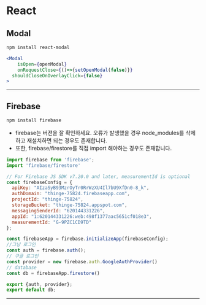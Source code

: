 # React

## Modal

```bash
npm install react-modal
```

```jsx
<Modal 
	isOpen={openModal} 
	onRequestClose={()=>{setOpenModal(false)}} 
  shouldCloseOnOverlayClick={false}
>
```

---

## Firebase

```bash
npm install firebase
```

- firebase는 버젼을 잘 확인하세요. 오류가 발생했을 경우 node_modules를 삭제하고 재설치하면 되는 경우도 존재합니다.
- 또한, firebase/firestore를 직접 import 해야하는 경우도 존재합니다.
```js
import firebase from 'firebase';
import 'firebase/firestore'

// For Firebase JS SDK v7.20.0 and later, measurementId is optional
const firebaseConfig = {
  apiKey: "AIzaSyB93MzrOyTr0RrWzXU4Il7bU9XfDn0-8_k",
  authDomain: "thinge-75824.firebaseapp.com",
  projectId: "thinge-75824",
  storageBucket: "thinge-75824.appspot.com",
  messagingSenderId: "620144331226",
  appId: "1:620144331226:web:498f1377aac5651cf018e3",
  measurementId: "G-9PZC1CD9TD"
};

const firebaseApp = firebase.initializeApp(firebaseConfig);
//그냥 로그인
const auth = firebase.auth();
// 구글 로그인
const provider = new firebase.auth.GoogleAuthProvider()
// database
const db = firebaseApp.firestore()

export {auth, provider};
export default db;

```
---
